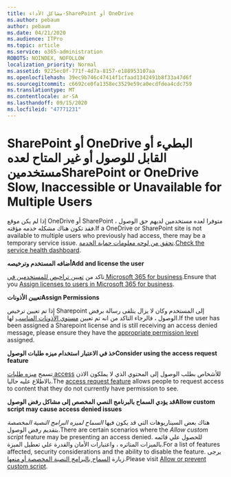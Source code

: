 ```yaml
---
title: مشاكل الأداء-SharePoint أو OneDrive
ms.author: pebaum
author: pebaum
ms.date: 04/21/2020
ms.audience: ITPro
ms.topic: article
ms.service: o365-administration
ROBOTS: NOINDEX, NOFOLLOW
localization_priority: Normal
ms.assetid: 9225ec0f-771f-4d7a-8157-e188953107aa
ms.openlocfilehash: 39ec9b746c47414f1cfaad1342491b8f33a47d6f
ms.sourcegitcommit: c6692ce0fa1358ec3529e59ca0ecdfdea4cdc759
ms.translationtype: MT
ms.contentlocale: ar-SA
ms.lasthandoff: 09/15/2020
ms.locfileid: "47771231"
---
```

# <a name="sharepoint-or-onedrive-slow-inaccessible-or-unavailable-for-multiple-users"></a><span data-ttu-id="ad8c3-102">SharePoint أو OneDrive البطيء أو القابل للوصول أو غير المتاح لعده مستخدمين</span><span class="sxs-lookup"><span data-stu-id="ad8c3-102">SharePoint or OneDrive Slow, Inaccessible or Unavailable for Multiple Users</span></span>

<span data-ttu-id="ad8c3-103">إذا لم يكن موقع OneDrive أو SharePoint متوفرا لعده مستخدمين لديهم حق الوصول ، فقد تكون هناك مشكله خدمه مؤقته.</span><span class="sxs-lookup"><span data-stu-id="ad8c3-103">If a OneDrive or SharePoint site is not available to multiple users who previously had access, there may be a temporary service issue.</span></span> <span data-ttu-id="ad8c3-104">[تحقق من لوحه معلومات حماية الخدمة](https://portal.office.com/adminportal/home#/servicehealth).</span><span class="sxs-lookup"><span data-stu-id="ad8c3-104">[Check the service health dashboard](https://portal.office.com/adminportal/home#/servicehealth).</span></span>

<span data-ttu-id="ad8c3-105">**أضافه المستخدم وترخيصه**</span><span class="sxs-lookup"><span data-stu-id="ad8c3-105">**Add and license the user**</span></span>

<span data-ttu-id="ad8c3-106">تاكد من [تعيين تراخيص للمستخدمين في Microsoft 365 for business](https://docs.microsoft.com/microsoft-365/admin/add-users/add-users).</span><span class="sxs-lookup"><span data-stu-id="ad8c3-106">Ensure that you [Assign licenses to users in Microsoft 365 for business](https://docs.microsoft.com/microsoft-365/admin/add-users/add-users).</span></span>


<span data-ttu-id="ad8c3-107">**تعيين الأذونات**</span><span class="sxs-lookup"><span data-stu-id="ad8c3-107">**Assign Permissions**</span></span>

<span data-ttu-id="ad8c3-108">إذا تم تعيين ترخيص Sharepoint إلى المستخدم وكان لا يزال يتلقى رسالة برفض الوصول ، فالرجاء التاكد من انه تم تعيين [مستوي الأذونات المناسب](https://docs.microsoft.com/sharepoint/understanding-permission-levels) لها.</span><span class="sxs-lookup"><span data-stu-id="ad8c3-108">If the user has been assigned a Sharepoint license and is still receiving an access denied message, please ensure they have the [appropriate permission level](https://docs.microsoft.com/sharepoint/understanding-permission-levels) assigned.</span></span>

<span data-ttu-id="ad8c3-109">**خذ في الاعتبار استخدام ميزه طلبات الوصول**</span><span class="sxs-lookup"><span data-stu-id="ad8c3-109">**Consider using the access request feature**</span></span>

<span data-ttu-id="ad8c3-110">تسمح [ميزه طلبات access](https://support.office.com/article/Set-up-and-manage-access-requests-94B26E0B-2822-49D4-929A-8455698654B3) للأشخاص بطلب الوصول إلى المحتوي الذي لا يملكون الاذن بالاطلاع عليه حاليا.</span><span class="sxs-lookup"><span data-stu-id="ad8c3-110">The [access request feature](https://support.office.com/article/Set-up-and-manage-access-requests-94B26E0B-2822-49D4-929A-8455698654B3) allows people to request access to content that they do not currently have permission to see.</span></span>

<span data-ttu-id="ad8c3-111">**قد يؤدي السماح بالبرنامج النصي المخصص إلى مشاكل رفض الوصول**</span><span class="sxs-lookup"><span data-stu-id="ad8c3-111">**Allow custom script may cause access denied issues**</span></span>

<span data-ttu-id="ad8c3-112">هناك بعض السيناريوهات التي قد يكون فيها *السماح لميزه البرامج النصية المخصصة* بتقديم رفض الوصول.</span><span class="sxs-lookup"><span data-stu-id="ad8c3-112">There are certain scenarios where the *Allow custom script* feature may be presenting an access denied.</span></span> <span data-ttu-id="ad8c3-113">للحصول علي قائمه بالميزات المتاثره ، واعتبارات الأمان والقدرة علي تعطيل الميزة.</span><span class="sxs-lookup"><span data-stu-id="ad8c3-113">For a list of features affected, security considerations and the ability to disable the feature.</span></span> <span data-ttu-id="ad8c3-114">يرجى زيارة [السماح بالبرامج النصية المخصصة أو منعها](https://docs.microsoft.com/sharepoint/allow-or-prevent-custom-script).</span><span class="sxs-lookup"><span data-stu-id="ad8c3-114">Please visit [Allow or prevent custom script](https://docs.microsoft.com/sharepoint/allow-or-prevent-custom-script).</span></span>

